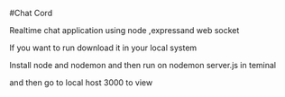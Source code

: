 #Chat Cord 

Realtime chat application using node ,expressand web socket

If you want to run download it in your local system

Install node and nodemon and then run on nodemon server.js in teminal

and then go to local host 3000 to view
